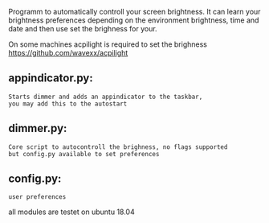 Programm to automatically controll your screen brightness.
It can learn your brightness preferences depending on
the environment brightness, time and date and then
use set the brighness for your.

On some machines acpilight is required to set the brighness
https://github.com/wavexx/acpilight

## appindicator.py:

    Starts dimmer and adds an appindicator to the taskbar,
    you may add this to the autostart

## dimmer.py:

    Core script to autocontroll the brighness, no flags supported
    but config.py available to set preferences

## config.py:
    user preferences

all modules are testet on ubuntu 18.04
